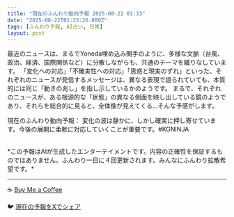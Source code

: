 ```yaml
---
title: "現在のふんわり動向予報 2025-08-22 01:33"
date: "2025-08-22T01:33:26.000Z"
tags: [ふんわり予報, AI占い, 日常]
layout: post
---
```


最近のニュースは、まるでYoneda埋め込み関手のように、多様な文脈（台風、政治、経済、国際関係など）に分散しながらも、共通のテーマを織りなしています。  「変化への対応」「不確実性への対応」「思惑と現実のずれ」といった、それぞれのニュースが発信するメッセージは、異なる表現で語られていても、本質的には同じ「動きの兆し」を指し示しているかのようです。  まるで、それぞれのニュースが、ある根源的な「状態」の異なる側面を映し出している鏡のようであり、それらを総合的に見ると、全体像が見えてくる…そんな予感がします。


現在のふんわり動向予報：
変化の波は静かに、しかし確実に押し寄せています。今後の展開に柔軟に対応していくことが重要です。#KGNINJA

<br>
*この予報はAIが生成したエンターテイメントです。内容の正確性を保証するものではありません。ふんわり一日に４回更新されます。みんなにふんわり拡散希望です。*

---
☕️ [Buy Me a Coffee](https://www.buymeacoffee.com/kgninja)

🐦 [現在の予報をXでシェア](https://twitter.com/intent/tweet?text=%E7%8F%BE%E5%9C%A8%E3%81%AE%E3%81%B5%E3%82%93%E3%82%8F%E3%82%8A%E4%BA%88%E5%A0%B1%3A%20%E3%80%8C%E6%9C%80%E8%BF%91%E3%81%AE%E3%83%8B%E3%83%A5%E3%83%BC%E3%82%B9%E3%81%AF%E3%80%81%E3%81%BE%E3%82%8B%E3%81%A7Yoneda%E5%9F%8B%E3%82%81%E8%BE%BC%E3%81%BF%E9%96%A2%E6%89%8B%E3%81%AE%E3%82%88%E3%81%86%E3%81%AB%E3%80%81%E5%A4%9A%E6%A7%98%E3%81%AA%E6%96%87%E8%84%88%EF%BC%88%E5%8F%B0%E9%A2%A8%E3%80%81%E6%94%BF%E6%B2%BB%E3%80%81%E7%B5%8C%E6%B8%88%E3%80%81%E5%9B%BD%E9%9A%9B%E9%96%A2%E4%BF%82%E3%81%AA%E3%81%A9%EF%BC%89%E3%81%AB%E5%88%86%E6%95%A3%E3%81%97%E3%81%AA%E3%81%8C%E3%82%89%E3%82%82%E3%80%81%E5%85%B1%E9%80%9A%E3%81%AE%E3%83%86%E3%83%BC%E3%83%9E%E3%82%92%E7%B9%94%E3%82%8A%E3%81%AA%E3%81%97%E3%81%A6%E3%81%84%E3%81%BE%E3%81%99%E3%80%82%E3%80%8D%23KGNINJA%20%E7%B6%9A%E3%81%8D%E3%81%AF%E3%83%96%E3%83%AD%E3%82%B0%E3%81%A7%EF%BC%81%F0%9F%91%87&url=https%3A%2F%2Fkg-ninja.github.io%2FFunwariyoso%2F)
